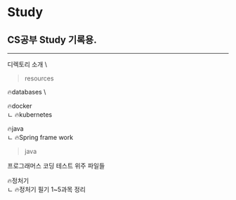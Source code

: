 # Study

## CS공부 Study 기록용.

-------
디렉토리 소개 \
> resources
> 
🔥databases \

🔥docker\
    ㄴ  🔥kubernetes

🔥java \
ㄴ 🔥Spring frame work

> java
> 
 프로그래머스 코딩 테스트 위주 파일들 

 🔥정처기 \
ㄴ 🔥정처기 필기 1~5과목 정리
